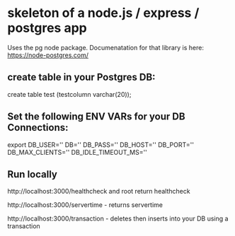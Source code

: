 # skeleton of a node.js / express / postgres app

Uses the pg node package. Documenatation for that library is here: https://node-postgres.com/

## create table in your Postgres DB: 
create table test
(testcolumn varchar(20));

## Set the following ENV VARs for your DB Connections:
export DB_USER=''  DB='' DB_PASS='' DB_HOST='' DB_PORT='' DB_MAX_CLIENTS='' DB_IDLE_TIMEOUT_MS=''

## Run locally
http://localhost:3000/healthcheck and root return healthcheck

http://localhost:3000/servertime - returns servertime

http://localhost:3000/transaction - deletes then inserts into your DB using a transaction
